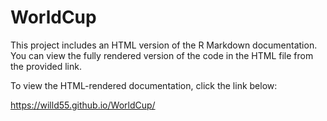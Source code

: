 # WorldCup

This project includes an HTML version of the R Markdown documentation. You can view the fully rendered version of the code in the HTML file from the provided link.

To view the HTML-rendered documentation, click the link below:

https://willd55.github.io/WorldCup/
